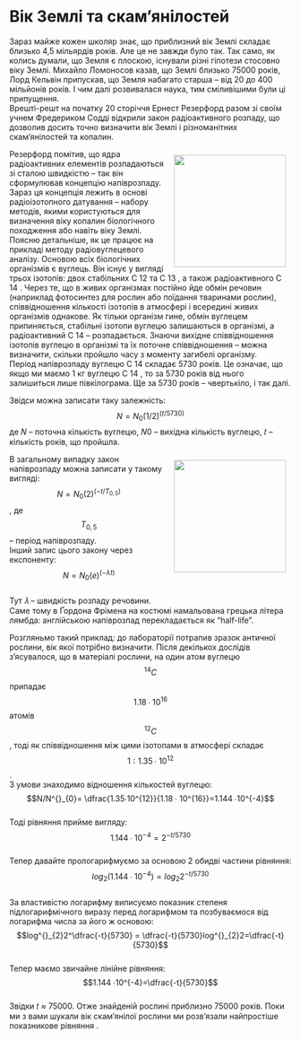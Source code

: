 # Вік Землі та скам’янілостей

Зараз майже кожен школяр знає, що приблизний вік Землі складає близько 4,5 мільярдів років. Але
це не завжди було так. Так само, як колись думали, що Земля є плоскою, існували різні гіпотези
стосовно віку Землі. Михайло Ломоносов казав, що Землі близько 75000 років, Лорд Кельвін
припускав, що Земля набагато старша – від 20 до 400 мільйонів років. І чим далі розвивалася наука,
тим сміливішими були ці припущення.     
Врешті-решт на початку 20 сторіччя Ернест Резерфорд разом зі своїм учнем Фредериком Содді
відкрили закон радіоактивного розпаду, що дозволив досить точно визначити вік Землі і
різноманітних скам’янілостей та копалин. 
<p><img src="Ernest_Rutherford_LOC.jpg" width="200" height="200" align="right" vspace="10" hspace="10">
  
  Резерфорд помітив, що ядра радіоактивних елементів розпадаються зі сталою швидкістю – так він
сформулював концепцію напіврозпаду.     
Зараз ця концепція лежить в основі радіоізотопного датування – набору методів, якими
користуються для визначення віку копалин біологічного походження або навіть віку Землі.
Поясню детальніше, як це працює на прикладі методу радіовуглецевого аналізу. Основою всіх
біологічних організмів є вуглець. Він існує у вигляді трьох ізотопів: двох стабільних С 12 та С 13 , а
також радіоактивного С 14 . Через те, що в живих організмах постійно йде обмін речовин
(наприклад фотосинтез для рослин або поїдання тваринами рослин), співвідношення кількості
ізотопів в атмосфері і всередині живих організмів однакове. Як тільки організм гине, обмін
вуглецем припиняється, стабільні ізотопи вуглецю залишаються в організмі, а радіоактивний С 14 –
розпадається. Знаючи вихідне співвідношення ізотопів вуглецю в організмі та їх поточне
співвідношення – можна визначити, скільки пройшло часу з моменту загибелі організму.         
Період напіврозпаду вуглецю С 14 складає 5730 років. Це означає, що якщо ми маємо 1 кг вуглецю
С 14 , то за 5730 років від нього залишиться лише півкілограма. Ще за 5730 років – чвертькіло, і так
далі.       

Звідси можна записати таку залежність:
$$N=N_0(1/2)^{(t/5730)}$$
де 𝑁 – поточна кількість вуглецю, 𝑁0 – вихідна кількість вуглецю, 𝑡 – кількість років, що пройшла.
<p><img src="91.jpg" width="200" height="200" align="right" vspace="10" hspace="10">


В загальному випадку закон напіврозпаду можна записати у такому вигляді:
$$N=N_0(2)^{(-t/T_{0,5})}$$, де $$T_{0,5}$$ – період напіврозпаду.  
Інший запис цього закону через експоненту:
$$N=N_0(e)^{(-λt)}$$     
Тут 𝜆 – швидкість розпаду речовини.        
Саме тому в Ґордона Фрімена на костюмі намальована грецька літера лямбда: англійською
напіврозпад перекладається як “half-life”.
        
Розгляньмо такий приклад: до лабораторії потрапив зразок античної рослини, вік якої
потрібно визначити. Після декількох дослідів з’ясувалося, що в матеріалі рослини, на один атом
вуглецю $$^{14}{C}$$ припадає $$1.18 ∙ 10^{16}$$атомів $$^{12}C$$ , тоді як співвідношення між цими ізотопами в
атмосфері складає $$1: 1.35 ∙ 10^{12}$$.        
З умови знаходимо відношення кількостей вуглецю:
$$N/N^{}_{0}= \dfrac{1.35∙10^{12}}{1.18 ∙ 10^{16}}=1.144 ∙10^{-4}$$      
Тоді рівняння прийме вигляду:       
$$1.144 ∙10^{-4}=2^{-t/5730}$$      
Тепер давайте прологарифмуємо за основою 2 обидві частини рівняння:     $$log^{}_{2} (1.144 ∙ 10^{−4}) = log^{}_{2}2^{−t/5730}$$        
За властивістю логарифму виписуємо показник степеня підлогарифмічного виразу перед
логарифмом та позбуваємося від логарифма числа за його ж основою:   
$$log^{}_{2}2^\dfrac{-t}{5730} = \dfrac{-t}{5730}log^{}_{2}2=\dfrac{-t}{5730}$$      
Тепер маємо звичайне лінійне рівняння:      
$$1.144 ∙10^{-4}=\dfrac{-t}{5730}$$     
Звідки 𝑡 ≈ 75000. Отже знайденій рослині приблизно 75000 років.
    Поки ми з вами шукали вік скам’янілої рослини ми розв’язали найпростіше показникове рівняння
. 
